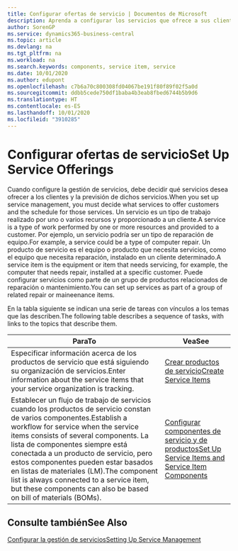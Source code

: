 ```yaml
---
title: Configurar ofertas de servicio | Documentos de Microsoft
description: Aprenda a configurar los servicios que ofrece a sus clientes.
author: SorenGP
ms.service: dynamics365-business-central
ms.topic: article
ms.devlang: na
ms.tgt_pltfrm: na
ms.workload: na
ms.search.keywords: components, service item, service
ms.date: 10/01/2020
ms.author: edupont
ms.openlocfilehash: c7b6a70c800308fd04067be191f80f89f02f5a0d
ms.sourcegitcommit: ddbb5cede750df1baba4b3eab8fbed6744b5b9d6
ms.translationtype: HT
ms.contentlocale: es-ES
ms.lasthandoff: 10/01/2020
ms.locfileid: "3910285"
---
```

# <a name="set-up-service-offerings"></a><span data-ttu-id="8a15b-103">Configurar ofertas de servicio</span><span class="sxs-lookup"><span data-stu-id="8a15b-103">Set Up Service Offerings</span></span>
<span data-ttu-id="8a15b-104">Cuando configure la gestión de servicios, debe decidir qué servicios desea ofrecer a los clientes y la previsión de dichos servicios.</span><span class="sxs-lookup"><span data-stu-id="8a15b-104">When you set up service management, you must decide what services to offer customers and the schedule for those services.</span></span> <span data-ttu-id="8a15b-105">Un servicio es un tipo de trabajo realizado por uno o varios recursos y proporcionado a un cliente.</span><span class="sxs-lookup"><span data-stu-id="8a15b-105">A service is a type of work performed by one or more resources and provided to a customer.</span></span> <span data-ttu-id="8a15b-106">Por ejemplo, un servicio podría ser un tipo de reparación de equipo.</span><span class="sxs-lookup"><span data-stu-id="8a15b-106">For example, a service could be a type of computer repair.</span></span> <span data-ttu-id="8a15b-107">Un producto de servicio es el equipo o producto que necesita servicios, como el equipo que necesita reparación, instalado en un cliente determinado.</span><span class="sxs-lookup"><span data-stu-id="8a15b-107">A service item is the equipment or item that needs servicing, for example, the computer that needs repair, installed at a specific customer.</span></span> <span data-ttu-id="8a15b-108">Puede configurar servicios como parte de un grupo de productos relacionados de reparación o mantenimiento.</span><span class="sxs-lookup"><span data-stu-id="8a15b-108">You can set up services as part of a group of related repair or maineenance items.</span></span>  
  
<span data-ttu-id="8a15b-109">En la tabla siguiente se indican una serie de tareas con vínculos a los temas que las describen.</span><span class="sxs-lookup"><span data-stu-id="8a15b-109">The following table describes a sequence of tasks, with links to the topics that describe them.</span></span>  
  
|<span data-ttu-id="8a15b-110">**Para**</span><span class="sxs-lookup"><span data-stu-id="8a15b-110">**To**</span></span>|<span data-ttu-id="8a15b-111">**Vea**</span><span class="sxs-lookup"><span data-stu-id="8a15b-111">**See**</span></span>|  
|------------|-------------|  
|<span data-ttu-id="8a15b-112">Especificar información acerca de los productos de servicio que está siguiendo su organización de servicios.</span><span class="sxs-lookup"><span data-stu-id="8a15b-112">Enter information about the service items that your service organization is tracking.</span></span>|[<span data-ttu-id="8a15b-113">Crear productos de servicio</span><span class="sxs-lookup"><span data-stu-id="8a15b-113">Create Service Items</span></span>](service-how-to-create-service-items.md)|  
|<span data-ttu-id="8a15b-114">Establecer un flujo de trabajo de servicios cuando los productos de servicio constan de varios componentes.</span><span class="sxs-lookup"><span data-stu-id="8a15b-114">Establish a workflow for service when the service items consists of several components.</span></span> <span data-ttu-id="8a15b-115">La lista de componentes siempre está conectada a un producto de servicio, pero estos componentes pueden estar basados en listas de materiales (LM).</span><span class="sxs-lookup"><span data-stu-id="8a15b-115">The component list is always connected to a service item, but these components can also be based on bill of materials (BOMs).</span></span>|[<span data-ttu-id="8a15b-116">Configurar componentes de servicio y de productos</span><span class="sxs-lookup"><span data-stu-id="8a15b-116">Set Up Service Items and Service Item Components</span></span>](service-how-setup-service-items.md)|  
  
## <a name="see-also"></a><span data-ttu-id="8a15b-117">Consulte también</span><span class="sxs-lookup"><span data-stu-id="8a15b-117">See Also</span></span>  
[<span data-ttu-id="8a15b-118">Configurar la gestión de servicios</span><span class="sxs-lookup"><span data-stu-id="8a15b-118">Setting Up Service Management</span></span>](service-setup-service.md)   